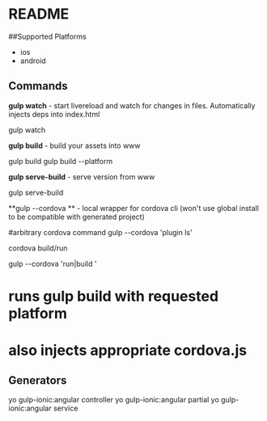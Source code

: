 # README

##Supported Platforms
- ios
- android

## Commands
**gulp watch** - start livereload and watch for changes in files. Automatically injects deps into index.html

  gulp watch

**gulp build** - build your assets into www
  
  gulp build
  gulp build --platform <platform>

**gulp serve-build** - serve version from www

  gulp serve-build

**gulp --cordova ** - local wrapper for cordova cli (won't use global install to be compatible with generated project)
  
  #arbitrary cordova command
  gulp --cordova 'plugin ls'

cordova build/run
  
  gulp --cordova 'run|build <platform>' 
  # runs gulp build with requested platform
  # also injects appropriate cordova.js

## Generators

  yo gulp-ionic:angular controller <name>
  yo gulp-ionic:angular partial <name>
  yo gulp-ionic:angular service <name>

